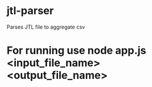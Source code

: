 # jtl-parser

Parses JTL file to aggregate csv

# For running use node app.js <input_file_name> <output_file_name>
